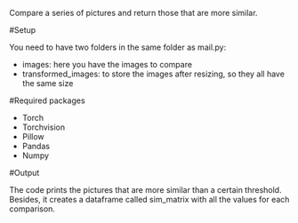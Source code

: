 Compare a series of pictures and return those that are more similar.

#Setup

You need to have two folders in the same folder as mail.py:
- images: here you have the images to compare
- transformed_images: to store the images after resizing, so they all have the same size

#Required packages

- Torch
- Torchvision
- Pillow
- Pandas
- Numpy

#Output

The code prints the pictures that are more similar than a certain threshold. Besides, it 
creates a dataframe called sim_matrix with all the values for each comparison. 